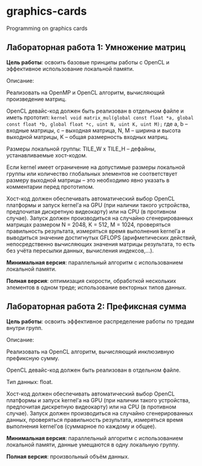 # graphics-cards
Programming on graphics cards

## Лабораторная работа 1: Умножение матриц

**Цель работы**: освоить базовые принципы работы с OpenCL и эффективное использование локальной памяти.

Описание:

Реализовать на OpenMP и OpenCL алгоритм, вычисляющий произведение матриц.

OpenCL девайс-код должен быть реализован в отдельном файле и иметь прототип:
`kernel void matrix_mul(global const float *a, global const float *b, global float *c, uint N, uint K, uint M);`
где a, b – входные матрицы, c – выходная матрица, N, M – ширина и высота выходной матрицы, K – общая размерность входных матриц.

Размеры локальной группы: TILE_W x TILE_H – дефайны, устанавливаемые хост-кодом.

Если kernel имеет ограничение на допустимые размеры локальной группы или количество глобальных элементов не соответствует размеру выходной матрицы – это необходимо явно указать в комментарии перед прототипом.

Хост-код должен обеспечивать автоматический выбор OpenCL платформы и запуск kernel’а на GPU (при наличии такого устройства, предпочитая дискретную видеокарту) или на CPU (в противном случае). Запуск должен производиться на случайно сгенерированных матрицах размером N = 2048, K = 512, M = 1024, проверяться правильность результата, измеряться время выполнения kernel’а и выводиться значение достигнутых GFLOPS (арифметических действий, непосредственно вычисляющих значения матрицы результата, то есть без учёта пересылки данных, вычисления индексов,...).

**Минимальная версия**: параллельный алгоритм с использованием локальной памяти.

**Полная версия**: оптимизация скорости, обработкой нескольких элементов в одном треде; использование векторных типов данных.

## Лабораторная работа 2: Префиксная сумма

**Цель работы**: освоить эффективное распределение работы по тредам внутри групп.

Описание:

Реализовать на OpenCL алгоритм, вычисляющий инклюзивную префиксную сумму.

OpenCL девайс-код должен быть реализован в отдельном файле.

Тип данных: float.

Хост-код должен обеспечивать автоматический выбор OpenCL платформы и запуск kernel’а на GPU (при наличии такого устройства, предпочитая дискретную видеокарту) или на CPU (в противном случае). Запуск должен производиться на случайно сгенерированных данных, проверяться правильность результата, измеряться время выполнения kernel’ов (суммарное по каждому и общее).

**Минимальная версия**: параллельный алгоритм с использованием локальной памяти, данные умещаются в одну локальную группу.

**Полная версия**: произвольный объём данных.

